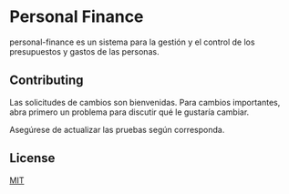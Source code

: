 # Personal Finance

personal-finance es un sistema para la gestión y el control de los presupuestos y gastos de las personas.


## Contributing
Las solicitudes de cambios son bienvenidas. Para cambios importantes, abra primero un problema para discutir qué le gustaría cambiar.

Asegúrese de actualizar las pruebas según corresponda.

## License
[MIT](https://choosealicense.com/licenses/mit/)
